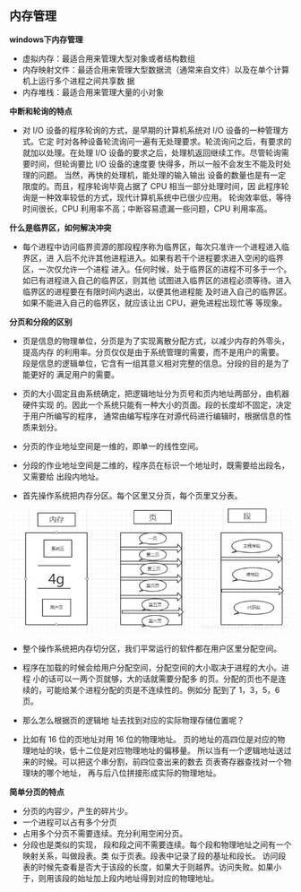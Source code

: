 ## 内存管理
**windows下内存管理**

* 虚拟内存：最适合用来管理大型对象或者结构数组
* 内存映射文件：最适合用来管理大型数据流（通常来自文件）以及在单个计算机上运行多个进程之间共享数 据
* 内存堆栈：最适合用来管理大量的小对象

**中断和轮询的特点**
 * 对 I/O 设备的程序轮询的方式，是早期的计算机系统对 I/O 设备的一种管理方式。它定 时对各种设备轮流询问一遍有无处理要求。轮流询问之后，有要求的就加以处理。在处理 I/O 设备的要求之后，处理机返回继续工作。尽管轮询需要时间，但轮询要比 I/O 设备的速度要 快得多，所以一般不会发生不能及时处理的问题。
 当然，再快的处理机，能处理的输入输出 设备的数量也是有一定限度的。而且，程序轮询毕竟占据了 CPU 相当一部分处理时间，因 此程序轮询是一种效率较低的方式，现代计算机系统中已很少应用。 轮询效率低，等待时间很长，CPU 利用率不高；中断容易遗漏一些问题，CPU 利用率高。

**什么是临界区，如何解决冲突**
  * 每个进程中访问临界资源的那段程序称为临界区，每次只准许一个进程进入临界区，进 入后不允许其他进程进入。如果有若干个进程要求进入空闲的临界区，一次仅允许一个进程 进入。任何时候，处于临界区的进程不可多于一个。如已有进程进入自己的临界区，则其他 试图进入临界区的进程必须等待。进入临界区的进程要在有限时间内退出，以便其他进程能 及时进入自己的临界区。如果不能进入自己的临界区，就应该让出 CPU，避免进程出现忙等 等现象。
 
**分页和分段的区别** 
 * 页是信息的物理单位，分页是为了实现离散分配方式，以减少内存的外零头，提高内存 的利用率。分页仅仅是由于系统管理的需要，而不是用户的需要。
  段是信息的逻辑单位，它含有一组其意义相对完整的信息。分段的目的是为了能更好的
  满足用户的需要。
 *  页的大小固定且由系统确定，把逻辑地址分为页号和页内地址两部分，由机器硬件实现 的。因此一个系统只能有一种大小的页面。段的长度却不固定，决定于用户所编写的程序， 通常由编写程序在对源代码进行编辑时，根据信息的性质来划分。
 * 分页的作业地址空间是一维的，即单一的线性空间。 
 * 分段的作业地址空间是二维的，程序员在标识一个地址时，既需要给出段名，又需要给 出段内地址。
 
 * 首先操作系统把内存分区。每个区里又分页，每个页里又分表。
 
 ![tree-1](./images/g.png)
 
 * 整个操作系统把内存切分区，我们平常运行的软件都在用户区里分配空间。
 
 * 程序在加载的时候会给用户分配空间，分配空间的大小取决于进程的大小。进程 小的话可以一两个页就够，大的话就需要分配多 的页。分配的页也不是连续的，可能给某个进程分配的页是不连续性的。例如分 配到了 1，3，5，6 页。
 * 那么怎么根据页的逻辑地 址去找到对应的实际物理存储位置呢？
 * 比如有 16 位的页地址对用 16 位的物理地址。 页的地址的高四位是对应的物理地址的块，低十二位是对应物理地址的偏移量。 所以当有一个逻辑地址送过来的时候。可以把这个串分割，前四位查出来的数去 页表寄存器查找对一个物理块的哪个地址， 再与后八位拼接形成实际的物理地址。
 
**简单分页的特点**
 
 * 分页的内容少，产生的碎片少。
 * 一个进程可以占有多个分页
 * 占用多个分页不需要连续。充分利用空闲分页。
 * 分段也是类似的实现， 段和段之间不需要连续。每个段和物理地址之间有一个映射关系，叫做段表。类 似于页表。段表中记录了段的基址和段长。 访问段表的时候先查看是否大于该段的长度，如果大于则越界。访问失败。如果小于，则用该段的始址加上段内地址得到对应的物理地址。
 